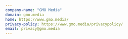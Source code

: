 ```yaml
---
company-name: "GMO Media"
domain: gmo.media
home: https://www.gmo.media/
privacy-policy: https://www.gmo.media/privacypolicy/
email: privacy@gmo.media
---
```




